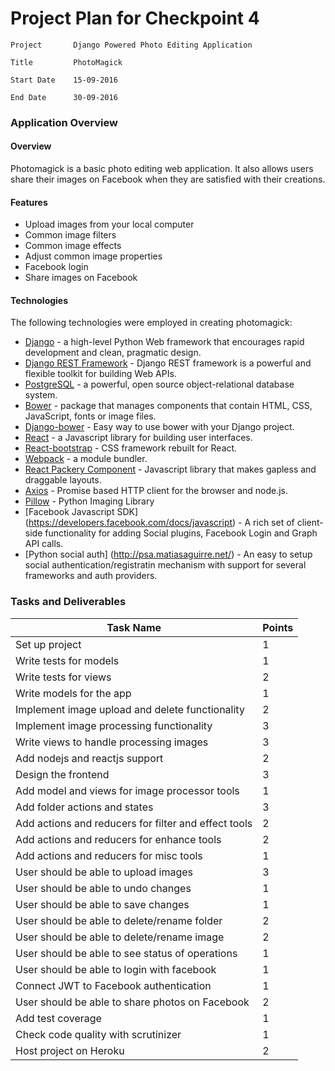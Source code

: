 # Project Plan for Checkpoint 4

```
Project       Django Powered Photo Editing Application

Title         PhotoMagick

Start Date    15-09-2016

End Date      30-09-2016
```

### Application Overview

#### Overview
Photomagick is a basic photo editing web application. It also allows users share their images on Facebook when they are satisfied with their creations.


#### Features
+ Upload images from your local computer
+ Common image filters
+ Common image effects
+ Adjust common image properties
+ Facebook login
+ Share images on Facebook


#### Technologies
The following technologies were employed in creating photomagick:
+ [Django](https://www.djangoproject.com/) - a high-level Python Web framework that encourages rapid development and clean, pragmatic design.
+ [Django REST Framework](http://www.django-rest-framework.org/) - Django REST framework is a powerful and flexible toolkit for building Web APIs.
+ [PostgreSQL](https://www.postgresql.org/) - a powerful, open source object-relational database system.
+ [Bower](https://bower.io/) - package that manages components that contain HTML, CSS, JavaScript, fonts or image files.
+ [Django-bower](https://github.com/nvbn/django-bower) - Easy way to use bower with your Django project.
+ [React](https://facebook.github.io/react/) - a Javascript library for building user interfaces.
+ [React-bootstrap](https://react-bootstrap.github.io/) - CSS framework rebuilt for React.
+ [Webpack](https://webpack.github.io/) - a module bundler.
+ [React Packery Component](http://packery.metafizzy.co/) - Javascript library that makes gapless and draggable layouts.
+ [Axios](https://github.com/mzabriskie/axios) - Promise based HTTP client for the browser and node.js.
+ [Pillow](https://pillow.readthedocs.io/en/3.4.x/) - Python Imaging Library
+ [Facebook Javascript SDK] (https://developers.facebook.com/docs/javascript) - A rich set of client-side functionality for adding Social plugins, Facebook Login and Graph API calls.
+ [Python social auth] (http://psa.matiasaguirre.net/) - An easy to setup social authentication/registratin mechanism with support for several frameworks and auth providers.


### Tasks and Deliverables

Task Name | Points
--------- | ------
Set up project | 1
Write tests for models | 1
Write tests for views | 2
Write models for the app | 1
Implement image upload and delete functionality | 2
Implement image processing functionality | 3
Write views to handle processing images | 3
Add nodejs and reactjs support | 2
Design the frontend | 3
Add model and views for image processor tools | 1
Add folder actions and states | 3
Add actions and reducers for filter and effect tools | 2
Add actions and reducers for enhance tools | 2
Add actions and reducers for misc tools | 1
User should be able to upload images | 3
User should be able to undo changes | 1
User should be able to save changes | 1
User should be able to delete/rename folder | 2
User should be able to delete/rename image | 2
User should be able to see status of operations | 1
User should be able to login with facebook | 1
Connect JWT to Facebook authentication | 1
User should be able to share photos on Facebook | 2
Add test coverage | 1
Check code quality with scrutinizer | 1
Host project on Heroku | 2
